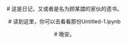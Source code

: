 <p align="center"># 这是日记，又或者是名为顾某譞的家伙的遗书。</p>

<p align="center"># 读到这里，你可以去看看那份Untitled-1.ipynb</p>

<p align="center"># 晚安。</p>
